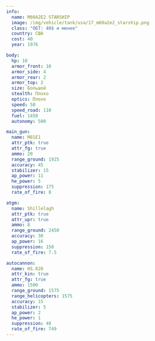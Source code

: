 ```yaml
---
info:
  name: M60A2E2 STARSHIP
  image: /img/vehicle/tank/usa/17_m60a2e2_starship.png
  class: "ОБТ: 40$ и менее"
  country: США
  cost: 40
  year: 1976

body:
  hp: 10
  armor_front: 10
  armor_side: 4
  armor_rear: 2
  armor_top: 2
  size: Большой
  stealth: Плохо
  optics: Плохо
  speed: 50
  speed_road: 110
  fuel: 1450
  autonomy: 500

main_gun:
  name: M81E1
  attr_ptk: true
  attr_fg: true
  ammo: 20
  range_ground: 1925
  accuracy: 45
  stabilizer: 15
  ap_power: 11
  he_power: 5
  suppression: 175
  rate_of_fire: 8

atgm:
  name: Shillelagh
  attr_ptk: true
  attr_upr: true
  ammo: 8
  range_ground: 2450
  accuracy: 30
  ap_power: 16
  suppression: 150
  rate_of_fire: 7.5

autocannon:
  name: HS.820
  attr_kin: true
  attr_fg: true
  ammo: 1500
  range_ground: 1575
  range_helicopters: 1575
  accuracy: 15
  stabilizer: 5
  ap_power: 2
  he_power: 1
  suppression: 40
  rate_of_fire: 749
---
```

